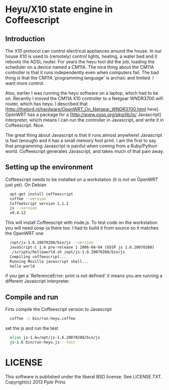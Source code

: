 # Heyu/X10 state engine in Coffeescript

## Introduction

The X10 protocol can control electrical appliances around the house.
In our house X10 is used to (remotely) control lights, heating, a
water bed and it reboots the ADSL router. For years the heyu tool did
the job, loading the scheduler on a device named a CM11A. The nice
thing about the CM11A controller is that it runs independently even
when computers fail. The bad thing is that the CM11A 'programming
language' is archaic and limited. I want more control.

Also, earlier I was running the heyu software on a laptop, which had
to be on. Recently I moved the CM11A X10 controller to a Netgear
WNDR3700 wifi router, which has heyu. I described that
[http://thebird.nl/hardware/OpenWRT_On_Netgear_WNDR3700.html here].
OpenWRT has a package for a [http://www.ossp.org/pkg/lib/js/
Javascript] interpreter, which means I can run the controller in
Javascript, and write it in Coffeescript. Nice.

The great thing about Javascript is that it runs almost anywhere!
Javascript is fast (enough) and it has a small memory foot print.  I
am the first to say that programming Javascript is painful when coming
from a Ruby/Python world. Coffeescript generates Javascript, and takes
much of that pain away.

## Setting up the environment

Coffeescript needs to be installed on a workstation (it is not on
OpenWRT just yet). On Debian

```sh
  apt-get install coffeescript
  coffee --version
  CoffeeScript version 1.1.2
  js --version
  v0.4.12
```

This will install Coffeescript with node.js. To test code on the
workstation you will need oosp-js there too. I had to build it from
source so it matches the OpenWRT one

```sh
  /opt/js-1.6.20070208/bin/js --version
  JavaScript-C 1.6 pre-release 1 2006-04-04 (OSSP js 1.6.20070208)
  ./scripts/helloworld.sh /opt/js-1.6.20070208/bin/js
  Compiling coffeescript...
  Running Mozilla javascript shell...
  hello world
```

if you get a 'ReferenceError: print is not defined' it means you are
running a different Javascript interpreter.

## Compile and run

Firts compile the Coffeescript version to Javascript

```sh
  coffee -c bin/run-heyu.coffee
```

set the js and run the test

```sh
  alias js-1.6=/opt/js-1.6.20070208/bin/js
  js-1.6 bin/run-heyu.js --test
```

# LICENSE

This software is published under the liberal BSD license. See
LICENSE.TXT. Copyright(c) 2013 Pjotr Prins


